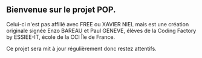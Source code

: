 ## Bienvenue sur le projet POP.

Celui-ci n'est pas affilié avec FREE ou XAVIER NIEL mais est une création originale signée Enzo BAREAU et Paul GENEVE, élèves de la Coding Factory by ESSIEE-IT, école de la CCI Île de France.

Ce projet sera mit à jour régulièrement donc restez attentifs.
